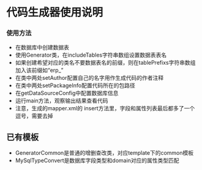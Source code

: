 # 代码生成器使用说明
### 使用方法
* 在数据库中创建数据表 
* 使用Generator类，在includeTables字符串数组设置数据表表名
* 如果创建希望对应的类名不要数据表名的前缀，则在tablePrefixs字符串数组加入该前缀如“erp_”
* 在类中两处setAuthor配置自己的名字用作生成代码的作者注释
* 在类中两处setPackageInfo配置代码所在的包路径
* 在getDataSourceConfig中配置数据库信息
* 运行main方法，观察输出结果查看代码
* 注意，生成的mapper.xml的 insert方法里，字段和属性列表最后都多了一个逗号，需要去掉
## 已有模板
* GeneratorCommon是普通的增删查改类，对应template下的common模板
* MySqlTypeConvert是数据库字段类型和domain对应的属性类型匹配 